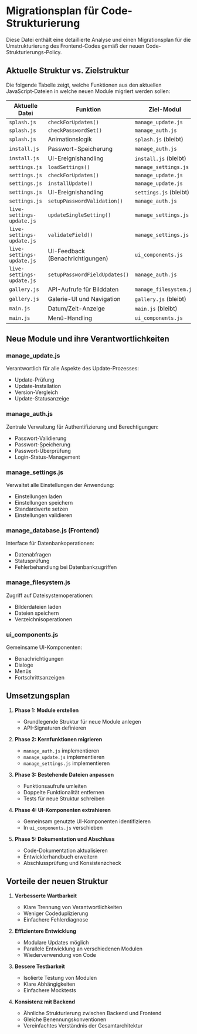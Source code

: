 # Migrationsplan für Code-Strukturierung

Diese Datei enthält eine detaillierte Analyse und einen Migrationsplan für die Umstrukturierung des Frontend-Codes gemäß der neuen Code-Strukturierungs-Policy.

## Aktuelle Struktur vs. Zielstruktur

Die folgende Tabelle zeigt, welche Funktionen aus den aktuellen JavaScript-Dateien in welche neuen Module migriert werden sollen:

| Aktuelle Datei | Funktion | Ziel-Modul |
|---------------|----------|------------|
| `splash.js` | `checkForUpdates()` | `manage_update.js` |
| `splash.js` | `checkPasswordSet()` | `manage_auth.js` |
| `splash.js` | Animationslogik | `splash.js` (bleibt) |
| `install.js` | Passwort-Speicherung | `manage_auth.js` |
| `install.js` | UI-Ereignishandling | `install.js` (bleibt) |
| `settings.js` | `loadSettings()` | `manage_settings.js` |
| `settings.js` | `checkForUpdates()` | `manage_update.js` |
| `settings.js` | `installUpdate()` | `manage_update.js` |
| `settings.js` | UI-Ereignishandling | `settings.js` (bleibt) |
| `settings.js` | `setupPasswordValidation()` | `manage_auth.js` |
| `live-settings-update.js` | `updateSingleSetting()` | `manage_settings.js` |
| `live-settings-update.js` | `validateField()` | `manage_settings.js` |
| `live-settings-update.js` | UI-Feedback (Benachrichtigungen) | `ui_components.js` |
| `live-settings-update.js` | `setupPasswordFieldUpdates()` | `manage_auth.js` |
| `gallery.js` | API-Aufrufe für Bilddaten | `manage_filesystem.js` |
| `gallery.js` | Galerie-UI und Navigation | `gallery.js` (bleibt) |
| `main.js` | Datum/Zeit-Anzeige | `main.js` (bleibt) |
| `main.js` | Menü-Handling | `ui_components.js` |

## Neue Module und ihre Verantwortlichkeiten

### manage_update.js

Verantwortlich für alle Aspekte des Update-Prozesses:
- Update-Prüfung
- Update-Installation
- Version-Vergleich
- Update-Statusanzeige

### manage_auth.js

Zentrale Verwaltung für Authentifizierung und Berechtigungen:
- Passwort-Validierung
- Passwort-Speicherung
- Passwort-Überprüfung
- Login-Status-Management

### manage_settings.js

Verwaltet alle Einstellungen der Anwendung:
- Einstellungen laden
- Einstellungen speichern
- Standardwerte setzen
- Einstellungen validieren

### manage_database.js (Frontend)

Interface für Datenbankoperationen:
- Datenabfragen
- Statusprüfung
- Fehlerbehandlung bei Datenbankzugriffen

### manage_filesystem.js

Zugriff auf Dateisystemoperationen:
- Bilderdateien laden
- Dateien speichern
- Verzeichnisoperationen

### ui_components.js

Gemeinsame UI-Komponenten:
- Benachrichtigungen
- Dialoge
- Menüs
- Fortschrittsanzeigen

## Umsetzungsplan

1. **Phase 1: Module erstellen**
   - Grundlegende Struktur für neue Module anlegen
   - API-Signaturen definieren

2. **Phase 2: Kernfunktionen migrieren**
   - `manage_auth.js` implementieren
   - `manage_update.js` implementieren
   - `manage_settings.js` implementieren

3. **Phase 3: Bestehende Dateien anpassen**
   - Funktionsaufrufe umleiten
   - Doppelte Funktionalität entfernen
   - Tests für neue Struktur schreiben

4. **Phase 4: UI-Komponenten extrahieren**
   - Gemeinsam genutzte UI-Komponenten identifizieren
   - In `ui_components.js` verschieben

5. **Phase 5: Dokumentation und Abschluss**
   - Code-Dokumentation aktualisieren
   - Entwicklerhandbuch erweitern
   - Abschlussprüfung und Konsistenzcheck

## Vorteile der neuen Struktur

1. **Verbesserte Wartbarkeit**
   - Klare Trennung von Verantwortlichkeiten
   - Weniger Codeduplizierung
   - Einfachere Fehlerdiagnose

2. **Effizientere Entwicklung**
   - Modulare Updates möglich
   - Parallele Entwicklung an verschiedenen Modulen
   - Wiederverwendung von Code

3. **Bessere Testbarkeit**
   - Isolierte Testung von Modulen
   - Klare Abhängigkeiten
   - Einfachere Mocktests

4. **Konsistenz mit Backend**
   - Ähnliche Strukturierung zwischen Backend und Frontend
   - Gleiche Benennungskonventionen
   - Vereinfachtes Verständnis der Gesamtarchitektur

